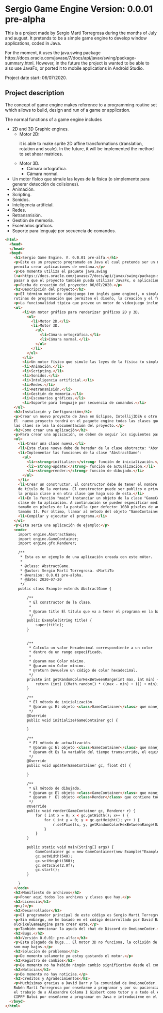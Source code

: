 # Sergio Game Engine Version: 0.0.01 pre-alpha
<p>This is a project made by Sergio Martí Torregrosa during the months of July and august. It pretends to be a simple 
game engine to develop window applications, coded in Java.</p>
<p>For the moment, it uses the java.swing package <a>https://docs.oracle.com/javase/7/docs/api/javax/swing/package-summary.html</a>. However, in the future the project 
is wanted to be able to also use JavaFx, or ported it to mobile applications in Android Studio.</p>
<p>Project date start: 06/07/2020.</p>

## Project description
<p>The concept of game engine makes reference to a programming routine set which allows to build, design and run of a 
game or application.</p>
<p>The normal functions of a game engine includes</p>
<ul>
  <li>2D and 3D Graphic engines.
    <ul>
      <li>Motor 2D:
        <p>it is able to make sprite 2D affine transformations (translation, rotation and scale). 
        In the future, it will be implemented the method to set shear matrices.</p>
      </li>
      <li>Motor 3D.
        <ul>
          <li>Cámara ortográfica.</li>
          <li>Cámara normal.</li>
        </ul>
      </li>
    </ul>
  </li>
  <li>Un motor físico que simule las leyes de la física (o simplemente para generar detección de colisiones).</li>
  <li>Animación.</li>
  <li>Scripting.</li>
  <li>Sonidos.</li>
  <li>Inteligencia artificial.</li>
  <li>Redes.</li> 
  <li>Retransmisión.</li>
  <li>Gestión de memoria.</li>
  <li>Escenarios gráficos.</li>
  <li>Soporte para lenguaje por secuencia de comandos.</li>
</ul>


```html
<html>
  <head>
  </head>
  <boyd>
    <h1>Sergio Game Engine. V. 0.0.01 pre-alfa.</h1>
    <p>Este es un proyecto programado en Java el cual pretende ser un motor simple que de una forma rápida y sencilla, 
    permita crear aplicaciones de ventana.</p>
    <p>De momento utiliza el paquete java.swing 
    (<a>https://docs.oracle.com/javase/7/docs/api/javax/swing/package-summary.html</a>). Pero en un futuro, se quiere 
    pasar a que el proyecto también pueda utilizar JavaFx, o aplicaciones móviles con AndroidStudio</p>
    <p>Fecha de creación del proyecto: 06/07/2020.</p>
    <h2>Descripción del proyecto</h2>
    <p>El término motor de videojuego (en inglés game engine), o simplemente motor de juego, hace referencia a una serie de 
    rutinas de programación que permiten el diseño, la creación y el funcionamiento de un videojuego.</p>
    <p>La funcionalidad típica que provee un motor de videojuego incluye:</p>
    <ul>
        <li>Un motor gráfico para renderizar gráficos 2D y 3D.
          <ul>
            <li>Motor 2D.</li>
            <li>Motor 3D.
              <ul>
                <li>Cámara ortográfica.</li>
                <li>Cámara normal.</li>
              </ul>
            </li>
          </ul>
        </li>
        <li>Un motor físico que simule las leyes de la física (o simplemente para generar detección de colisiones).</li>
        <li>Animación.</li>
        <li>Scripting.</li>
        <li>Sonidos.</li>
        <li>Inteligencia artificial.</li>
        <li>Redes.</li> 
        <li>Retransmisión.</li>
        <li>Gestión de memoria.</li>
        <li>Escenarios gráficos.</li>
        <li>Soporte para lenguaje por secuencia de comandos.</li>
    </ul>
    <h2>Instalación y Configuración</h2>
    <p>Crear un nuevo proyecto de Java en Eclipse, IntellijIDEA o otro IDE a partir de este repositorio.
    El  nuevo proyecto tendrá en el paquete engine todas las clases que el motor utiliza. Se recomienda que para utilizar 
    las claes se lea la documentación del proyecto.</p>
    <h2>Como crear una aplicación</h2>
    <p>Para crear una aplicación, se deben de seguir los siguientes pasos:</p>
    <ol>
      <li>Crear una clase nueva.</li>
      <li>Esta clase nueva debe de heredar de la clase abstracta: "AbstractGame".</li>
      <li>Implementar las funciones de la clase "AbstractGame":
        <ul>
          <li><strong>initialize:</strong> función de inicialización.</li>
          <li><strong>update:</strong> función de actualización.</li>
          <li><strong>render:</strong> función de dibujado.</li>
        </ul>
      </li>
      <li>Crear un constructor. El constructor debe de tener el nombre del programa para que se pueda ver en la barra 
      de título de la ventana. El constructor puede ser publico o privado, dependiendo si la función "main" va a estar en 
      la própia clase o en otra clase que haga uso de esta.</li>
      <li>En la función "main" instanciar un objeto de la clase "GameContainer". En su constructor pasar una instancia de la
      clase de tu aplicación. A continuación se pueden especificar mediante los "setters" de la clase "GameContainer" el 
      tamaño en píxeles de la pantalla (por defecto: 1080 píxeles de ancho por 720 píxeles de alto, siendo los pixeles de 
      tamaño 1). Por último, llamar al método del objeto "GameContainer" "start()".</li>
      <li>Compilar y ejecutar el programa.</li>
    </ol>
    <p>Esta sería una aplicación de ejemplo:</p>
    <code>
      import engine.AbstractGame;
      import engine.GameContainer;
      import engine.gfx.Renderer;
      
      /**
       * Esta es un ejemplo de una aplicación creada con este mótor.
       *
       * @class: AbstractGame.
       * @autor: Sergio Martí Torregrosa. sMartiTo
       * @version: 0.0.01 pre-alpha.
       * @date: 2020-07-20
       */
      public class Example extends AbstractGame {
      
          /**
           * El constructor de la clase.
           *
           * @param title El título que va a tener el programa en la barra de título de la ventana.
           */
          public Example(String title) {
              super(title);
          }
      
      
          /**
           * Calcula un valor Hexadecimal correspondiente a un color
           * dentro de un rango expecificado.
           *
           * @param max Color máximo.
           * @param min Color mínimo.
           * @return Devuelve un código de color hexadecimal.
           */
          private int getRandomColorHexBetweenRange(int max, int min) {
              return (int) ((Math.random() * ((max - min) + 1)) + min);
          }
      
          /**
           * El método de inicialización.
           * @param gc El objeto <class>GameContainer</class> que maneja programa <class>AbstractGame</class>.
           */
          @Override
          public void initialize(GameContainer gc) {
      
          }
      
          /**
           * El método de actualización.
           * @param gc El objeto <class>GameContainer</class> que maneja programa <class>AbstractGame</class>.
           * @param dt Es la variable del tiempo transcurrido, el equivalente a fElapsedTime.
           */
          @Override
          public void update(GameContainer gc, float dt) {
      
          }
      
          /**
           * El método de dibujado.
           * @param gc El objeto <class>GameContainer</class> que maneja programa <class>AbstractGame</class>.
           * @param r  El objeto <class>Render</class> que contiene todas las funciones de dibujado.
           */
          @Override
          public void render(GameContainer gc, Renderer r) {
              for ( int x = 0; x < gc.getWidth(); x++ ) {
                  for ( int y = 0; y < gc.getHeight(); y++ ) {
                      r.setPixel(x, y, getRandomColorHexBetweenRange(0xffffffff, 0xff000000));
                  }
              }
          }
      
          public static void main(String[] args) {
              GameContainer gc = new GameContainer(new Example("Example"));
              gc.setWidth(540);
              gc.setHeight(360);
              gc.setScale(2.0f);
              gc.start();
          }
      
      }
    </code>
    <h2>Manifiesto de archivos</h2>
    <p>Poner aquí todos los archivos y clases que hay.</p>
    <h2>Licencia</h2>
    <p>¿?</p>
    <h2>Desarrollador</h2>
    <p>El programador principal de este código es Sergio Martí Torregrosa.</p>
    <p>Sin embargo, me he basado en el código desarrollado por David Barr (alias Javidx9) de su própio motor 
    olcPixelGameEngine para crear este.</p>
    <p>También mencionar la ayuda del chat de Discord de OneLoneCoder.</p>
    <h2>Bugs.</h2>
    <h3>Versión 0.0.01: pre-alfa:</h3>
    <p>Esta plagado de bugs... El motor 3D no funciona, la colisión de poligonos tampoco. Los frames por segundo 
    son muy bajos.</p>
    <h2>Solución de problemas</h2>
    <p>De momento solamente yo estoy gastando el motor.</p>
    <h2>Registro de cambios</h2>
    <p>De momento no ha habido ningún cambio significativo desde el comienzo del programa.</p>
    <h2>Noticias</h2>
    <p>De momento no hay noticias.</p>
    <h2>Creditos y Agradecimientos</h2>
    <p>Muchísimas gracias a David Barr y la comunidad de OneLoneCoder. También infinitas gracias a mi padre 
    Rubén Martí Torregrosa por enseñarme a programar y por su paciencia inacabable. Por último agradecer también 
    el trabajo de a Alexandre Coloma I Gisbert como tutor y a todo el equipo de profesores del centro educativo 
    CIPFP Batoi por enseñarme a programar en Java e introducirme en el mundo de la informática.</p>
  </boyd>
</html>
```